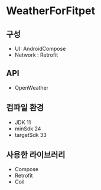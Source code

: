# WeatherForFitpet

## 구성
- UI: AndroidCompose
- Network : Retrofit

## API
- OpenWeather

## 컴파일 환경
- JDK 11
- minSdk 24
- targetSdk 33

## 사용한 라이브러리
- Compose
- Retrofit
- Coil
